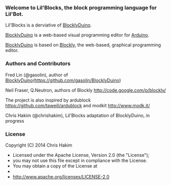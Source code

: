 ### Welcome to Lil'Blocks, the block programming language for Lil'Bot.

Lil'Blocks is a derviative of [BlocklyDuino](https://github.com/gasolin/BlocklyDuino).

[BlocklyDuino](https://github.com/gasolin/BlocklyDuino) is a web-based visual programming editor for [Arduino](http://www.arduino.cc/).

[BlocklyDuino](https://github.com/gasolin/BlocklyDuino) is based on [Blockly](http://code.google.com/p/blockly/), the web-based, graphical programming editor.

### Authors and Contributors

Fred Lin (@gasolin), author of [BlocklyDuino](https://github.com/gasolin/BlocklyDuino)(https://github.com/gasolin/BlocklyDuino)

Neil Fraser, Q.Neutron, authors of Blockly http://code.google.com/p/blockly/

The project is also inspired by ardublock https://github.com/taweili/ardublock and modkit http://www.modk.it/

Chris Hakim (@chrishakim), Lil'Blocks adaptation of BlocklyDuino, in progress

### License

Copyright (C) 2014 Chris Hakim

 * Licensed under the Apache License, Version 2.0 (the "License");
 * you may not use this file except in compliance with the License.
 * You may obtain a copy of the License at
 *
 *   http://www.apache.org/licenses/LICENSE-2.0
 
